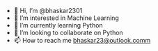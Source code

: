 - 👋 Hi, I’m @bhaskar2301
- 👀 I’m interested in Machine Learning
- 🌱 I’m currently learning Python
- 💞️ I’m looking to collaborate on Python
- 📫 How to reach me bhaskar23@outlook.comm

<!---
bhaskar2301/bhaskar2301 is a ✨ special ✨ repository because its `README.md` (this file) appears on your GitHub profile.
You can click the Preview link to take a look at your changes.
--->
